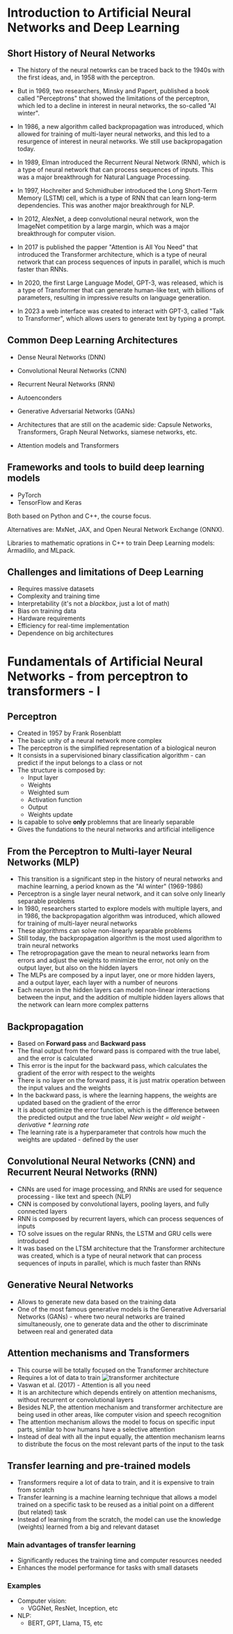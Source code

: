 # Introduction to Artificial Neural Networks and Deep Learning

## Short History of Neural Networks

- The history of the neural netowrks can be traced back to the 1940s with the first ideas, and, in 1958 with the perceptron.

- But in 1969, two researchers, Minsky and Papert, published a book called "Perceptrons" that showed the limitations of the perceptron, which led to a decline in interest in neural networks, the so-called "AI winter".

- In 1986, a new algorithm called backpropagation was introduced, which allowed for training of multi-layer neural networks, and this led to a resurgence of interest in neural networks. We still use backpropagation today.

- In 1989, Elman introduced the Recurrent Neural Network (RNN), which is a type of neural network that can process sequences of inputs. This was a major breakthrough for Natural Language Processing.

- In 1997, Hochreiter and Schmidhuber introduced the Long Short-Term Memory (LSTM) cell, which is a type of RNN that can learn long-term dependencies. This was another major breakthrough for NLP.

- In 2012, AlexNet, a deep convolutional neural network, won the ImageNet competition by a large margin, which was a major breakthrough for computer vision.

- In 2017 is published the papper "Attention is All You Need" that introduced the Transformer architecture, which is a type of neural network that can process sequences of inputs in parallel, which is much faster than RNNs.

- In 2020, the first Large Language Model, GPT-3, was released, which is a type of Transformer that can generate human-like text, with billions of parameters, resulting in impressive results on language generation.

- In 2023 a web interface was created to interact with GPT-3, called "Talk to Transformer", which allows users to generate text by typing a prompt.

## Common Deep Learning Architectures

- Dense Neural Networks (DNN)

- Convolutional Neural Networks (CNN)

- Recurrent Neural Networks (RNN)

- Autoenconders

- Generative Adversarial Networks (GANs)

- Architectures that are still on the academic side: Capsule Networks, Transformers, Graph Neural Networks, siamese networks, etc.

- Attention models and Transformers

## Frameworks and tools to build deep learning models

- PyTorch
- TensorFlow and Keras

Both based on Python and C++, the course focus.

Alternatives are: MxNet, JAX, and Open Neural Network Exchange (ONNX).

Libraries to mathematic oprations in C++ to train Deep Learning models: Armadillo, and MLpack.

## Challenges and limitations of Deep Learning

- Requires massive datasets
- Complexity and training time
- Interpretability (it's not a _blackbox_, just a lot of math)
- Bias on training data
- Hardware requirements
- Efficiency for real-time implementation
- Dependence on big architectures

# Fundamentals of Artificial Neural Networks - from perceptron to transformers - I

## Perceptron

- Created in 1957 by Frank Rosenblatt
- The basic unity of a neural network more complex
- The perceptron is the simplified representation of a biological neuron
- It consists in a supervisioned binary classification algorithm - can predict if the input belongs to a class or not
- The structure is composed by:
  - Input layer
  - Weights
  - Weighted sum
  - Activation function
  - Output
  - Weights update
- Is capable to solve **only** problemns that are linearly separable
- Gives the fundations to the neural networks and artificial intelligence

## From the Perceptron to Multi-layer Neural Networks (MLP)

- This transition is a significant step in the history of neural networks and machine learning, a period known as the "AI winter" (1969-1986)
- Perceptron is a single layer neural network, and it can solve only linearly separable problems
- In 1980, researchers started to explore models with multiple layers, and in 1986, the backpropagation algorithm was introduced, which allowed for training of multi-layer neural networks
- These algorithms can solve non-linearly separable problems
- Still today, the backpropagation algorithm is the most used algorithm to train neural networks
- The retropropagation gave the mean to neural networks learn from errors and adjust the weights to minimize the error, not only on the output layer, but also on the hidden layers
- The MLPs are composed by a input layer, one or more hidden layers, and a output layer, each layer with a number of neurons
- Each neuron in the hidden layers can model non-linear interactions between the input, and the addition of multiple hidden layers allows that the network can learn more complex patterns

## Backpropagation

- Based on **Forward pass** and **Backward pass**
- The final output from the forward pass is compared with the true label, and the error is calculated
- This error is the input for the backward pass, which calculates the gradient of the error with respect to the weights
- There is no layer on the forward pass, it is just matrix operation between the input values and the weights
- In the backward pass, is where the learning happens, the weights are updated based on the gradient of the error
- It is about optimize the error function, which is the difference between the predicted output and the true label
  _New weight = old weight - derivative \* learning rate_
- The learning rate is a hyperparameter that controls how much the weights are updated - defined by the user

## Convolutional Neural Networks (CNN) and Recurrent Neural Networks (RNN)

- CNNs are used for image processing, and RNNs are used for sequence processing - like text and speech (NLP)
- CNN is composed by convolutional layers, pooling layers, and fully connected layers
- RNN is composed by recurrent layers, which can process sequences of inputs
- TO solve issues on the regular RNNs, the LSTM and GRU cells were introduced
- It was based on the LTSM architecture that the Transformer architecture was created, which is a type of neural network that can process sequences of inputs in parallel, which is much faster than RNNs

## Generative Neural Networks

- Allows to generate new data based on the training data
- One of the most famous generative models is the Generative Adversarial Networks (GANs) - where two neural networks are trained simultaneously, one to generate data and the other to discriminate between real and generated data

## Attention mechanisms and Transformers

- This course will be totally focused on the Transformer architecture
- Requires a lot of data to train
  ![transformer architecture](images/image.png)
- Vaswan et al. (2017) - Attention is all you need
- It is an architecture which depends entirely on attention mechanisms, without recurrent or convolutional layers
- Besides NLP, the attention mechanism and transformer architecture are being used in other areas, like computer vision and speech recognition
- The attention mechanism allows the model to focus on specific input parts, similar to how humans have a selective attention
- Instead of deal with all the input equally, the attention mechanism learns to distribute the focus on the most relevant parts of the input to the task

## Transfer learning and pre-trained models

- Transformers require a lot of data to train, and it is expensive to train from scratch
- Transfer learning is a machine learning technique that allows a model trained on a specific task to be reused as a initial point on a different (but related) task
- Instead of learning from the scratch, the model can use the knowledge (weights) learned from a big and relevant dataset

### Main advantages of transfer learning

- Significantly reduces the training time and computer resources needed
- Enhances the model performance for tasks with small datasets

### Examples

- Computer vision:
  - VGGNet, ResNet, Inception, etc
- NLP:
  - BERT, GPT, Llama, T5, etc
